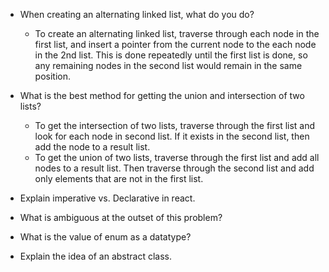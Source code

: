 - When creating an alternating linked list, what do you do?
  - To create an alternating linked list, traverse through each node in the first list, and insert a pointer from the current node to the each node in the 2nd list. This is done repeatedly until the first list is done, so any remaining nodes in the second list would remain in the same position.


- What is the best method for getting the union and intersection of two lists?
  - To get the intersection of two lists, traverse through the first list and look for each node in second list. If it exists in the second list, then add the node to a result list.
  - To get the union of two lists, traverse through the first list and add all nodes to a result list. Then traverse through the second list and add only elements that are not in the first list.


- Explain imperative vs. Declarative in react.


- What is ambiguous at the outset of this problem?


- What is the value of enum as a datatype?


- Explain the idea of an abstract class.
